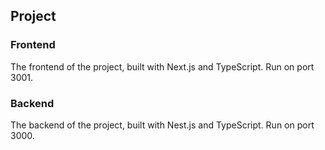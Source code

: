 ## Project

### Frontend

The frontend of the project, built with Next.js and TypeScript.
Run on port 3001.

### Backend

The backend of the project, built with Nest.js and TypeScript.
Run on port 3000.
